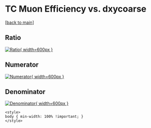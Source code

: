 # TC Muon Efficiency vs. dxycoarse

[[back to main](./)]



## Ratio

[![Ratio](../mtv/var/TC_13_eff_dxycoarse.png){ width=600px }](../mtv/var/TC_13_eff_dxycoarse.pdf)

## Numerator

[![Numerator](../mtv/num/TC_13_eff_dxycoarse_num0.png){ width=600px }](../mtv/num/TC_13_eff_dxycoarse_num0.pdf)

## Denominator

[![Denominator](../mtv/den/TC_13_eff_dxycoarse_den.png){ width=600px }](../mtv/den/TC_13_eff_dxycoarse_den.pdf)


``` {=html}
<style>
body { min-width: 100% !important; }
</style>
```
